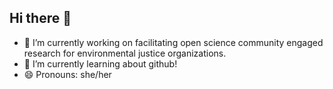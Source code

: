 ## Hi there 👋

- 🔭 I’m currently working on facilitating open science community engaged research for environmental justice organizations. 
- 🌱 I’m currently learning about github!
- 😄 Pronouns: she/her
